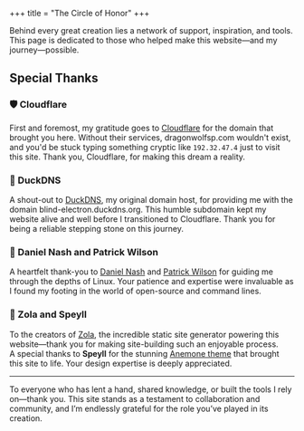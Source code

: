 +++
title = "The Circle of Honor"
+++

Behind every great creation lies a network of support, inspiration, and tools. This page is dedicated to those who helped make this website—and my journey—possible.  

## Special Thanks  

### 🛡️ Cloudflare  
First and foremost, my gratitude goes to [Cloudflare](https://www.cloudflare.com) for the domain that brought you here. Without their services, dragonwolfsp.com wouldn't exist, and you'd be stuck typing something cryptic like `192.32.47.4` just to visit this site. Thank you, Cloudflare, for making this dream a reality.  

### 🐤 DuckDNS  
A shout-out to [DuckDNS](https://duckdns.org), my original domain host, for providing me with the domain blind-electron.duckdns.org. This humble subdomain kept my website alive and well before I transitioned to Cloudflare. Thank you for being a reliable stepping stone on this journey.  

### 🐧 Daniel Nash and Patrick Wilson  
A heartfelt thank-you to [Daniel Nash](https://nashcentral.duckdns.org) and [Patrick Wilson](https://braillescreen.net) for guiding me through the depths of Linux. Your patience and expertise were invaluable as I found my footing in the world of open-source and command lines.  

### 🌊 Zola and Speyll  
To the creators of [Zola](https://getzola.org), the incredible static site generator powering this website—thank you for making site-building such an enjoyable process.  
A special thanks to **Speyll** for the stunning [Anemone theme](https://github.com/Speyll/anemone) that brought this site to life. Your design expertise is deeply appreciated.  

---  

To everyone who has lent a hand, shared knowledge, or built the tools I rely on—thank you. This site stands as a testament to collaboration and community, and I’m endlessly grateful for the role you’ve played in its creation.  
